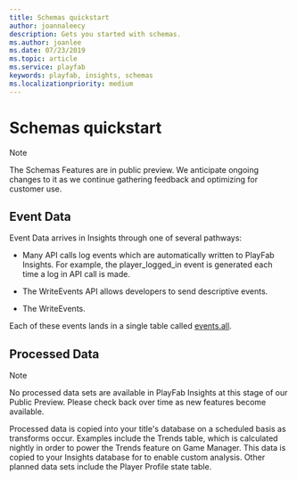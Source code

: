 ```yaml
---
title: Schemas quickstart
author: joannaleecy
description: Gets you started with schemas.
ms.author: joanlee
ms.date: 07/23/2019    
ms.topic: article
ms.service: playfab
keywords: playfab, insights, schemas
ms.localizationpriority: medium
---
```


# Schemas quickstart

> [!NOTE]
> The Schemas Features are in public preview. We anticipate ongoing changes to it as we continue gathering feedback and optimizing for customer use.

## Event Data

Event Data arrives in Insights through one of several pathways:

- Many API calls log events which are automatically written to PlayFab Insights. For example, the player_logged_in event is generated each time a log in API call is made.

- The WriteEvents API allows developers to send descriptive events.

- The WriteEvents.

Each of these events lands in a single table called [events.all](schemas-events-all.md).

## Processed Data

> [!NOTE]
> No processed data sets are available in PlayFab Insights at this stage of our Public Preview. Please check back over time as new features become available.

Processed data is copied into your title's database on a scheduled basis as transforms occur. Examples include the Trends table, which is calculated nightly in order to power the Trends feature on Game Manager. This data is copied to your Insights database for to enable custom analysis. Other planned data sets include the Player Profile state table.
